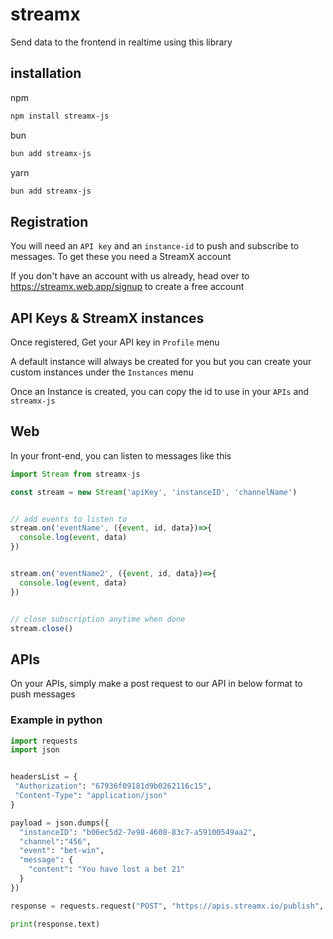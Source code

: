 # streamx

Send data to the frontend in realtime using this library

## installation

npm

```sh
npm install streamx-js
```

bun

```sh
bun add streamx-js
```

yarn

```sh
bun add streamx-js
```

## Registration

You will need an `API key` and an `instance-id` to push and subscribe to messages. To get these you need a StreamX account

If you don't have an account with us already, head over to <https://streamx.web.app/signup> to create a free account

## API Keys & StreamX instances

Once registered, Get your API key in `Profile` menu

A default instance will always be created for you but you can create your custom instances under the `Instances` menu

Once an Instance is created, you can copy the id to use in your `APIs` and `streamx-js`

## Web

In your front-end, you can listen to messages like this

```js
import Stream from streamx-js

const stream = new Stream('apiKey', 'instanceID', 'channelName')


// add events to listen to
stream.on('eventName', ({event, id, data})=>{
  console.log(event, data)
})


stream.on('eventName2', ({event, id, data})=>{
  console.log(event, data)
})


// close subscription anytime when done
stream.close()
```

## APIs

On your APIs, simply make a post request to our API in below format to push messages

### Example in python

```python
import requests
import json


headersList = {
 "Authorization": "67936f09181d9b0262116c15",
 "Content-Type": "application/json"
}

payload = json.dumps({
  "instanceID": "b06ec5d2-7e98-4608-83c7-a59100549aa2",
  "channel":"456",
  "event": "bet-win",
  "message": {
    "content": "You have lost a bet 21"
  }
})

response = requests.request("POST", "https://apis.streamx.io/publish", data=payload,  headers=headersList)

print(response.text)
```
